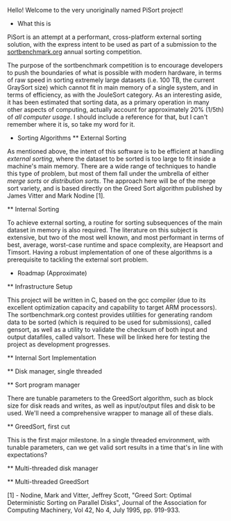 Hello! Welcome to the very unoriginally named PiSort project!

* What this is

PiSort is an attempt at a performant, cross-platform external sorting solution,
with the express intent to be used as part of a submission to the
[sortbenchmark.org](http://sortbenchmark.org) annual sorting competition.

The purpose of the sortbenchmark competition is to encourage developers to push
the boundaries of what is possible with modern hardware, in terms of raw speed
in sorting extremely large datasets (i.e. 100 TB, the current GraySort size)
which cannot fit in main memory of a single system, and in terms of efficiency,
as with the JouleSort category. As an interesting aside, it has been estimated
that sorting data, as a primary operation in many other aspects of computing,
actually account for approximately 20% (1/5th) of *all computer usage*. I should
include a reference for that, but I can't remember where it is, so take my word
for it. 

* Sorting Algorithms
** External Sorting

As mentioned above, the intent of this software is to be efficient at handling
*external sorting*, where the dataset to be sorted is too large to fit inside a
machine's main memory. There are a wide range of techniques to handle this type
of problem, but most of them fall under the umbrella of either *merge sorts* or
*distribution sorts*. The approach here will be of the merge sort variety, and
is based directly on the Greed Sort algorithm published by James Vitter and Mark
Nodine [1]. 

** Internal Sorting

To achieve external sorting, a routine for sorting subsequences of the main
dataset in memory is also required. The literature on this subject is extensive,
but two of the most well known, and most performant in terms of best, average,
worst-case runtime and space complexity, are Heapsort and Timsort. Having a
robust implementation of one of these algorithms is a prerequisite to tackling
the external sort problem.

* Roadmap (Approximate) 

** Infrastructure Setup 

This project will be written in C, based on the gcc compiler (due to its
excellent optimization capacity and capability to target ARM processors). The
sortbenchmark.org contest provides utilities for generating random data to be
sorted (which is required to be used for submissions), called gensort, as well
as a utility to validate the checksum of both input and output datafiles, called
valsort. These will be linked here for testing the project as development
progresses. 

** Internal Sort Implementation

** Disk manager, single threaded

** Sort program manager

There are tunable parameters to the GreedSort algorithm, such as block size for
disk reads and writes, as well as input/output files and disk to be used. We'll
need a comprehensive wrapper to manage all of these dials. 

** GreedSort, first cut

This is the first major milestone. In a single threaded environment, with
tunable parameters, can we get valid sort results in a time that's in line with
expectations?

** Multi-threaded disk manager

** Multi-threaded GreedSort

[1] - Nodine, Mark and Vitter, Jeffrey Scott, "Greed Sort: Optimal Deterministic
Sorting on Parallel Disks", Journal of the Association for Computing Machinery,
Vol 42, No 4, July 1995, pp. 919-933. 
